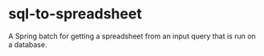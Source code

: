 # sql-to-spreadsheet
A Spring batch for getting a spreadsheet from an input query that is run on a database.
